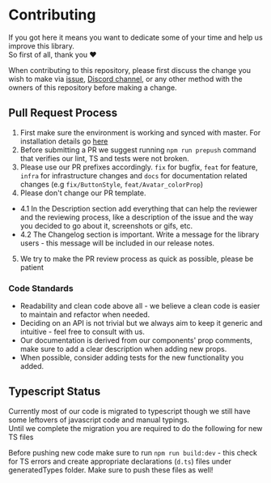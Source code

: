 # Contributing
If you got here it means you want to dedicate some of your time and help us improve this library.  
So first of all, thank you ❤️

When contributing to this repository, please first discuss the change you wish to make via [issue](https://github.com/wix/react-native-ui-lib/issues/new/choose),
[Discord channel](https://discord.gg/2eW4g6Z), or any other method with the owners of this repository before making a change. 

## Pull Request Process

1. First make sure the environment is working and synced with master. For installation details go [here](https://github.com/wix/react-native-ui-lib/blob/master/markdowns/getting-started/setup.md#demo-app)
2. Before submitting a PR we suggest running `npm run prepush` command that verifies our lint, TS and tests were not broken.
3. Please use our PR prefixes accordingly. `fix` for bugfix, `feat` for feature, `infra` for infrastructure changes and `docs` for documentation related changes (e.g `fix/ButtonStyle`, `feat/Avatar_colorProp`)
4. Please don't change our PR template.
- 4.1 In the Description section add everything that can help the reviewer and the reviewing process, like a description of the issue and the way you decided to go about it, screenshots or gifs, etc.
- 4.2 The Changelog section is important. Write a message for the library users - this message will be included in our release notes.
5. We try to make the PR review process as quick as possible, please be patient


### Code Standards

- Readability and clean code above all - we believe a clean code is easier to maintain and refactor when needed. 
- Deciding on an API is not trivial but we always aim to keep it generic and intuitive - feel free to consult with us.
- Our documentation is derived from our components' prop comments, make sure to add a clear description when adding new props. 
- When possible, consider adding tests for the new functionality you added.



## Typescript Status
Currently most of our code is migrated to typescript though we still have some leftovers of javascript code and manual typings.  
Until we complete the migration you are required to do the following for new TS files

Before pushing new code make sure to run `npm run build:dev` - this check for TS errors and create appropriate declarations (`d.ts`) files under generatedTypes folder. Make sure to push these files as well!
